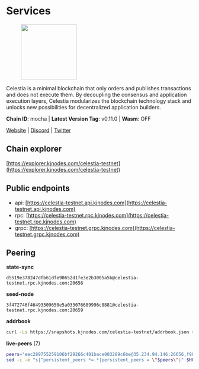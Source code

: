 # Services

<figure><img src="https://raw.githubusercontent.com/kj89/testnet_manuals/main/pingpub/logos/celestia.png" width="150" alt=""><figcaption></figcaption></figure>

Celestia is a minimal blockchain that only orders and publishes transactions and  does not execute them. By decoupling the consensus and application execution layers,  Celestia modularizes the blockchain technology stack and unlocks new possibilities  for decentralized application builders.

**Chain ID**: mocha | **Latest Version Tag**: v0.11.0 | **Wasm**: OFF

[Website](https://celestia.org) | [Discord](https://discord.gg/celestiacommunity) | [Twitter](https://twitter.com/CelestiaOrg)




## Chain explorer
[https://explorer.kjnodes.com/celestia-testnet](https://explorer.kjnodes.com/celestia-testnet)

## Public endpoints

* api: [https://celestia-testnet.api.kjnodes.com](https://celestia-testnet.api.kjnodes.com)
* rpc: [https://celestia-testnet.rpc.kjnodes.com](https://celestia-testnet.rpc.kjnodes.com)
* grpc: [https://celestia-testnet.grpc.kjnodes.com](https://celestia-testnet.grpc.kjnodes.com)

## Peering

**state-sync**

```text
d5519e378247dfb61dfe90652d1fe3e2b3005a5b@celestia-testnet.rpc.kjnodes.com:20656
```

**seed-node**

```text
3f472746f46493309650e5a033076689996c8881@celestia-testnet.rpc.kjnodes.com:20659
```

**addrbook**
```bash
curl -Ls https://snapshots.kjnodes.com/celestia-testnet/addrbook.json > $HOME/.celestia-app/config/addrbook.json
```

**live-peers** (7)
```bash
peers="eec289755259106bf29266c401bace003289c6be@35.234.94.146:26656,f98ee535cea1baf4a8fa438d1cd4e69ac836791f@65.21.234.47:26826,d5519e378247dfb61dfe90652d1fe3e2b3005a5b@65.109.68.190:20656,c2870ce12cfb08c4ff66c9ad7c49533d2bd8d412@178.170.47.171:26656,f635022d319d71bc91c3080fe3bda7bc3a68b55a@116.202.227.117:20656,5273f0deefa5f9c2d0a3bbf70840bb44c65d835c@80.190.129.50:49656,3ad7f2d36f5e15d902c7aff7a305bea40f03f95c@163.172.111.148:26656"
sed -i -e "s|^persistent_peers *=.*|persistent_peers = \"$peers\"|" $HOME/.celestia-app/config/config.toml
```
